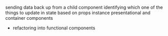 sending data back up from a child component
identifying which one of the things to update in state based on props instance
presentational and container components
  - refactoring into functional components